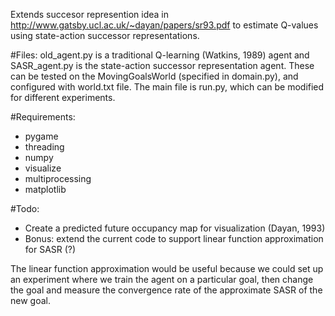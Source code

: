Extends succesor represention idea in http://www.gatsby.ucl.ac.uk/~dayan/papers/sr93.pdf to estimate Q-values using state-action successor representations.

#Files:
old_agent.py is a traditional Q-learning (Watkins, 1989) agent and SASR_agent.py is the state-action successor representation agent. These can be tested on the MovingGoalsWorld (specified in domain.py), and configured with world.txt file. The main file is run.py, which can be modified for different experiments.

#Requirements:
* pygame
* threading
* numpy
* visualize
* multiprocessing
* matplotlib

#Todo:
* Create a predicted future occupancy map for visualization (Dayan, 1993)
* Bonus: extend the current code to support linear function approximation for SASR (?)

The linear function approximation would be useful because we could set up an experiment where we train the agent on a particular goal, then change the goal and measure the convergence rate of the approximate SASR of the new goal.